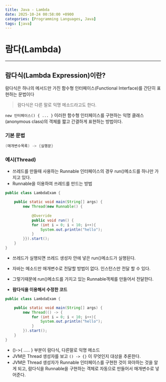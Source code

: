 ```yaml
---
title: Java - Lambda
date: 2025-10-24 00:58:00 +0900
categories: [Programming Languages, Java]
tags: [java]
---
```


# 람다(Lambda)
---

## 람다식(Lambda Expression)이란?
람다식은 하나의 메서드만 가진 함수형 인터페이스(Functional Interface)를 간단히 표현하는 문법이다

> 람다식은 다른 말로 익명 메소드라고도 한다.

`new 인터페이스() { ... }` 이러한 함수형 인터페이스를 구현하는 익명 클래스(anonymous class)의 객체를 짧고 간결하게 표현하는 방법이다.

### 기본 문법
```java
(매개변수목록) -> {실행문}
```

### 예시(Thread)
- 쓰레드를 만들때 사용하는 Runnable 인터페이스의 경우 run()메소드를 하나만 가지고 있다.
- Runnable을 이용하여 쓰레드를 만드는 방법  

```java
public class LambdaExam {

    public static void main(String[] args) {
        new Thread(new Runnable() {
            
            @Override
            public void run() {
            for (int i = 0; i < 10; i++){
                System.out.println("hello");
            }
        }}).start();
    }   
}
```
- 쓰레드가 실행되면 쓰레드 생성자 안에 넣은 run()메소드가 실행된다.
- 자바는 메소드만 매개변수로 전달할 방법이 없다. 인스턴스만 전달 할 수 있다.
- 그렇기때문에 run()메소드를 가지고 있는 Runnable객체를 만들어서 전달한다.  

- **람다식을 이용해서 수정한 코드**

```java
public class LambdaExam {

    public static void main(String[] args) {
        new Thread(() -> {
            for (int i = 0; i < 10; i++){
                System.out.println("hello");
            }
        }).start();
    }   
}
```
- ()->{ ..... } 부분이 람다식, 다른말로 익명 메소드
- JVM은 Thread 생성자를 보고 `() -> {}` 이 무엇인지 대상을 추론한다.
- JVM은 Thread 생성자가 Runnable 인터페이스를 구현한 것이 와야하는 것을 알게 되고, 람다식을 Runnable을 구현하는 객체로 자동으로 만들어서 매개변수로 넣어준다.